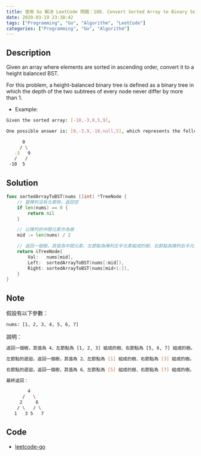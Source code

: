 ```yaml
---
title: 使用 Go 解決 LeetCode 問題：108. Convert Sorted Array to Binary Search Tree
date: 2020-03-19 23:38:42
tags: ["Programming", "Go", "Algorithm", "LeetCode"]
categories: ["Programming", "Go", "Algorithm"]
---
```


## Description

Given an array where elements are sorted in ascending order, convert it to a height balanced BST.

For this problem, a height-balanced binary tree is defined as a binary tree in which the depth of the two subtrees of every node never differ by more than 1.

- Example:

```bash
Given the sorted array: [-10,-3,0,5,9],

One possible answer is: [0,-3,9,-10,null,5], which represents the following height balanced BST:

      0
     / \
   -3   9
   /   /
 -10  5
```

## Solution

```go
func sortedArrayToBST(nums []int) *TreeNode {
	// 當陣列沒有元素時，返回空
	if len(nums) == 0 {
		return nil
	}

	// 以陣列的中間元素作為根
	mid := len(nums) / 2

	// 返回一個樹，其值為中間元素、左節點為陣列左半元素組成的樹、右節點為陣列右半元素組成的樹
	return &TreeNode{
		Val:   nums[mid],
		Left:  sortedArrayToBST(nums[:mid]),
		Right: sortedArrayToBST(nums[mid+1:]),
	}
}
```

## Note

假設有以下參數：

```bash
nums: [1, 2, 3, 4, 5, 6, 7]
```

說明：

```bash
返回一個樹，其值為 4、左節點為 [1, 2, 3] 組成的樹、右節點為 [5, 6, 7] 組成的樹。

左節點的遞迴，返回一個樹，其值為 2、左節點為 [1] 組成的樹、右節點為 [3] 組成的樹。

右節點的遞迴，返回一個樹，其值為 6、左節點為 [5] 組成的樹、右節點為 [7] 組成的樹。

最終返回：

        4
      /   \
     2     6
    / \   / \
   1   3 5   7
```

## Code

- [leetcode-go](https://github.com/memochou1993/leetcode-go)
